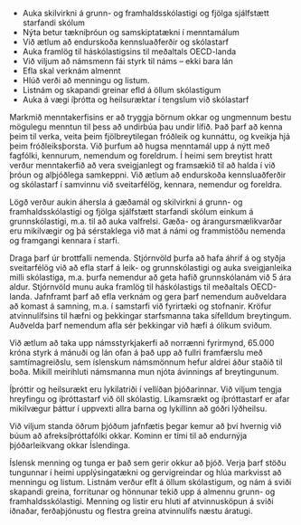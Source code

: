 - Auka skilvirkni á grunn- og framhaldsskólastigi og fjölga sjálfstætt starfandi skólum
- Nýta betur tækniþróun og samskiptatækni í menntamálum
- Við ætlum að endurskoða kennsluaðferðir og skólastarf
- Auka framlög til háskólastigsins til meðaltals OECD-landa
- Við viljum að námsmenn fái styrk til náms – ekki bara lán
- Efla skal verknám almennt
- Hlúð verði að menningu og listum.
- Listnám og skapandi greinar efld á öllum skólastigum
- Auka á vægi íþrótta og heilsuræktar í tengslum við skólastarf

Markmið menntakerfisins er að tryggja börnum okkar og ungmennum bestu mögulegu menntun til þess að undirbúa þau undir lífið. Það þarf að kenna þeim til verka, veita þeim fjölbreytilegan fróðleik og kunnáttu, og kveikja hjá þeim fróðleiksþorsta. Við þurfum að hugsa menntamál upp á nýtt með fagfólki, kennurum, nemendum og foreldrum. Í heimi sem breytist hratt verður menntakerfið að vera sveigjanlegt og framsækið til að halda í við þróun og alþjóðlega samkeppni. Við ætlum að endurskoða kennsluaðferðir og skólastarf í samvinnu við sveitarfélög, kennara, nemendur og foreldra.

Lögð verður aukin áhersla á gæðamál og skilvirkni á grunn- og framhaldsskólastigi og fjölga sjálfstætt starfandi skólum einkum á grunnskólastigi, m.a. til að auka valfrelsi. Gæða- og árangursmælikvarðar eru mikilvægir og þá sérstaklega við mat á námi og frammistöðu nemenda og framgangi kennara í starfi.

Draga þarf úr brottfalli nemenda. Stjórnvöld þurfa að hafa áhrif á og styðja sveitarfélög við að efla starf á leik- og grunnskólastigi og auka sveigjanleika milli skólastiga, m.a. þurfa nemendur að geta hafið grunnskólanám við 5 ára aldur. Stjórnvöld munu auka framlög til háskólastigs til meðaltals OECD-landa. Jafnframt þarf að efla verknám og gera þarf nemendum auðveldara að komast á samning, m.a. í samstarfi við fyrirtæki og stofnanir. Kröfur atvinnulífsins til hæfni og þekkingar starfsmanna taka sífelldum breytingum. Auðvelda þarf nemendum afla sér þekkingar við hæfi á ólíkum sviðum.

Við ætlum að taka upp námsstyrkjakerfi að norrænni fyrirmynd, 65.000 króna styrk á mánuði og lán ofan á það upp að fullri framfærslu með samtímagreiðslu, sem íslenskum námsmönnum hefur aldrei áður staðið til boða. Mikill meirihluti námsmanna mun njóta ávinnings af breytingunum.

Íþróttir og heilsurækt eru lykilatriði í vellíðan þjóðarinnar. Við viljum tengja hreyfingu og íþróttastarf við öll skólastig. Líkamsrækt og íþróttastarf er afar mikilvægur þáttur í uppvexti allra barna og lykillinn að góðri lýðheilsu.

Við viljum standa öðrum þjóðum jafnfætis þegar kemur að því hvernig við búum að afreksíþróttafólki okkar. Kominn er tími til að endurnýja þjóðarleikvang okkar Íslendinga.

Íslensk menning og tunga er það sem gerir okkur að þjóð. Verja þarf stöðu tungunnar í heimi upplýsingatækni og gervigreindar og hlúa markvisst að menningu og listum. Listnám verður eflt á öllum skólastigum, og nám á sviði skapandi greina, forritunar og hönnunar tekið upp á almennu grunn- og framhaldsskólastigi. Menning og listir eru hluti af atvinnusköpun á sviði iðnaðar,
ferðaþjónustu og flestra greina atvinnulífs næstu áratugi.
